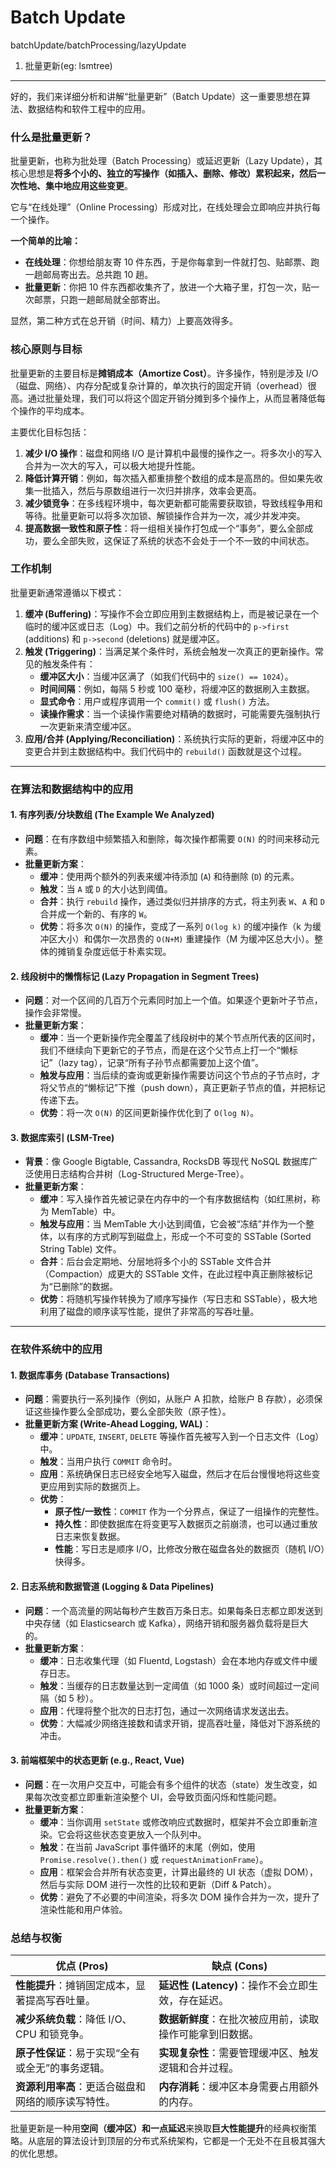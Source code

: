 # Batch Update

batchUpdate/batchProcessing/lazyUpdate

1. 批量更新(eg: lsmtree)

---

好的，我们来详细分析和讲解“批量更新”（Batch Update）这一重要思想在算法、数据结构和软件工程中的应用。

### 什么是批量更新？

批量更新，也称为批处理（Batch Processing）或延迟更新（Lazy Update），其核心思想是**将多个小的、独立的写操作（如插入、删除、修改）累积起来，然后一次性地、集中地应用这些变更**。

它与“在线处理”（Online Processing）形成对比，在线处理会立即响应并执行每一个操作。

**一个简单的比喻：**

- **在线处理**：你想给朋友寄 10 件东西，于是你每拿到一件就打包、贴邮票、跑一趟邮局寄出去。总共跑 10 趟。
- **批量更新**：你把 10 件东西都收集齐了，放进一个大箱子里，打包一次，贴一次邮票，只跑一趟邮局就全部寄出。

显然，第二种方式在总开销（时间、精力）上要高效得多。

### 核心原则与目标

批量更新的主要目标是**摊销成本（Amortize Cost）**。许多操作，特别是涉及 I/O（磁盘、网络）、内存分配或复杂计算的，单次执行的固定开销（overhead）很高。通过批量处理，我们可以将这个固定开销分摊到多个操作上，从而显著降低每个操作的平均成本。

主要优化目标包括：

1.  **减少 I/O 操作**：磁盘和网络 I/O 是计算机中最慢的操作之一。将多次小的写入合并为一次大的写入，可以极大地提升性能。
2.  **降低计算开销**：例如，每次插入都重排整个数组的成本是高昂的。但如果先收集一批插入，然后与原数组进行一次归并排序，效率会更高。
3.  **减少锁竞争**：在多线程环境中，每次更新都可能需要获取锁，导致线程争用和等待。批量更新可以将多次加锁、解锁操作合并为一次，减少并发冲突。
4.  **提高数据一致性和原子性**：将一组相关操作打包成一个“事务”，要么全部成功，要么全部失败，这保证了系统的状态不会处于一个不一致的中间状态。

### 工作机制

批量更新通常遵循以下模式：

1.  **缓冲 (Buffering)**：写操作不会立即应用到主数据结构上，而是被记录在一个临时的缓冲区或日志（Log）中。我们之前分析的代码中的 `p->first` (additions) 和 `p->second` (deletions) 就是缓冲区。
2.  **触发 (Triggering)**：当满足某个条件时，系统会触发一次真正的更新操作。常见的触发条件有：
    - **缓冲区大小**：当缓冲区满了（如我们代码中的 `size() == 1024`）。
    - **时间间隔**：例如，每隔 5 秒或 100 毫秒，将缓冲区的数据刷入主数据。
    - **显式命令**：用户或程序调用一个 `commit()` 或 `flush()` 方法。
    - **读操作需求**：当一个读操作需要绝对精确的数据时，可能需要先强制执行一次更新来清空缓冲区。
3.  **应用/合并 (Applying/Reconciliation)**：系统执行实际的更新，将缓冲区中的变更合并到主数据结构中。我们代码中的 `rebuild()` 函数就是这个过程。

---

### 在算法和数据结构中的应用

#### 1. 有序列表/分块数组 (The Example We Analyzed)

- **问题**：在有序数组中频繁插入和删除，每次操作都需要 `O(N)` 的时间来移动元素。
- **批量更新方案**：
  - **缓冲**：使用两个额外的列表来缓冲待添加 (`A`) 和待删除 (`D`) 的元素。
  - **触发**：当 `A` 或 `D` 的大小达到阈值。
  - **合并**：执行 `rebuild` 操作，通过类似归并排序的方式，将主列表 `W`、`A` 和 `D` 合并成一个新的、有序的 `W`。
  - **优势**：将多次 `O(N)` 的操作，变成了一系列 `O(log k)` 的缓冲操作（k 为缓冲区大小）和偶尔一次昂贵的 `O(N+M)` 重建操作（M 为缓冲区总大小）。整体的摊销复杂度远低于朴素实现。

#### 2. 线段树中的懒惰标记 (Lazy Propagation in Segment Trees)

- **问题**：对一个区间的几百万个元素同时加上一个值。如果逐个更新叶子节点，操作会非常慢。
- **批量更新方案**：
  - **缓冲**：当一个更新操作完全覆盖了线段树中的某个节点所代表的区间时，我们不继续向下更新它的子节点，而是在这个父节点上打一个“懒标记”（lazy tag），记录“所有子孙节点都需要加上这个值”。
  - **触发与应用**：当后续的查询或更新操作需要访问这个节点的子节点时，才将父节点的“懒标记”下推（push down），真正更新子节点的值，并把标记传递下去。
  - **优势**：将一次 `O(N)` 的区间更新操作优化到了 `O(log N)`。

#### 3. 数据库索引 (LSM-Tree)

- **背景**：像 Google Bigtable, Cassandra, RocksDB 等现代 NoSQL 数据库广泛使用日志结构合并树（Log-Structured Merge-Tree）。
- **批量更新方案**：
  - **缓冲**：写入操作首先被记录在内存中的一个有序数据结构（如红黑树，称为 MemTable）中。
  - **触发与应用**：当 MemTable 大小达到阈值，它会被“冻结”并作为一个整体，以有序的方式刷写到磁盘上，形成一个不可变的 SSTable (Sorted String Table) 文件。
  - **合并**：后台会定期地、分层地将多个小的 SSTable 文件合并（Compaction）成更大的 SSTable 文件，在此过程中真正删除被标记为“已删除”的数据。
  - **优势**：将随机写操作转换为了顺序写操作（写日志和 SSTable），极大地利用了磁盘的顺序读写性能，提供了非常高的写吞吐量。

---

### 在软件系统中的应用

#### 1. 数据库事务 (Database Transactions)

- **问题**：需要执行一系列操作（例如，从账户 A 扣款，给账户 B 存款），必须保证这些操作要么全部成功，要么全部失败（原子性）。
- **批量更新方案 (Write-Ahead Logging, WAL)**：
  - **缓冲**：`UPDATE`, `INSERT`, `DELETE` 等操作首先被写入到一个日志文件（Log）中。
  - **触发**：当用户执行 `COMMIT` 命令时。
  - **应用**：系统确保日志已经安全地写入磁盘，然后才在后台慢慢地将这些变更应用到实际的数据页上。
  - **优势**：
    - **原子性/一致性**：`COMMIT` 作为一个分界点，保证了一组操作的完整性。
    - **持久性**：即使数据库在将变更写入数据页之前崩溃，也可以通过重放日志来恢复数据。
    - **性能**：写日志是顺序 I/O，比修改分散在磁盘各处的数据页（随机 I/O）快得多。

#### 2. 日志系统和数据管道 (Logging & Data Pipelines)

- **问题**：一个高流量的网站每秒产生数百万条日志。如果每条日志都立即发送到中央存储（如 Elasticsearch 或 Kafka），网络开销和服务器负载将是巨大的。
- **批量更新方案**：
  - **缓冲**：日志收集代理（如 Fluentd, Logstash）会在本地内存或文件中缓存日志。
  - **触发**：当缓存的日志数量达到一定阈值（如 1000 条）或时间超过一定间隔（如 5 秒）。
  - **应用**：代理将整个批次的日志打包，通过一次网络请求发送出去。
  - **优势**：大幅减少网络连接数和请求开销，提高吞吐量，降低对下游系统的冲击。

#### 3. 前端框架中的状态更新 (e.g., React, Vue)

- **问题**：在一次用户交互中，可能会有多个组件的状态（state）发生改变，如果每次改变都立即重新渲染整个 UI，会导致页面闪烁和性能问题。
- **批量更新方案**：
  - **缓冲**：当你调用 `setState` 或修改响应式数据时，框架并不会立即重新渲染。它会将这些状态变更放入一个队列中。
  - **触发**：在当前 JavaScript 事件循环的末尾（例如，使用 `Promise.resolve().then()` 或 `requestAnimationFrame`）。
  - **应用**：框架会合并所有状态变更，计算出最终的 UI 状态（虚拟 DOM），然后与实际 DOM 进行一次性的比较和更新（Diff & Patch）。
  - **优势**：避免了不必要的中间渲染，将多次 DOM 操作合并为一次，提升了渲染性能和用户体验。

### 总结与权衡

| 优点 (Pros)                                        | 缺点 (Cons)                                              |
| -------------------------------------------------- | -------------------------------------------------------- |
| **性能提升**：摊销固定成本，显著提高写吞吐量。     | **延迟性 (Latency)**：操作不会立即生效，存在延迟。       |
| **减少系统负载**：降低 I/O、CPU 和锁竞争。         | **数据新鲜度**：在批次被应用前，读取操作可能拿到旧数据。 |
| **原子性保证**：易于实现“全有或全无”的事务逻辑。   | **实现复杂性**：需要管理缓冲区、触发逻辑和合并过程。     |
| **资源利用率高**：更适合磁盘和网络的顺序读写特性。 | **内存消耗**：缓冲区本身需要占用额外的内存。             |

批量更新是一种用**空间（缓冲区）和一点延迟**来换取**巨大性能提升**的经典权衡策略。从底层的算法设计到顶层的分布式系统架构，它都是一个无处不在且极其强大的优化思想。
